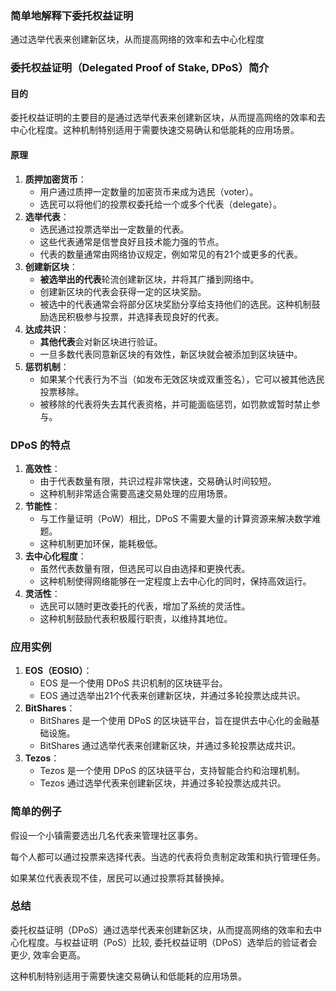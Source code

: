 ### 简单地解释下委托权益证明

通过选举代表来创建新区块，从而提高网络的效率和去中心化程度

### 委托权益证明（Delegated Proof of Stake, DPoS）简介

#### 目的

委托权益证明的主要目的是通过选举代表来创建新区块，从而提高网络的效率和去中心化程度。这种机制特别适用于需要快速交易确认和低能耗的应用场景。

#### 原理

1. **质押加密货币**：
    - 用户通过质押一定数量的加密货币来成为选民（voter）。
    - 选民可以将他们的投票权委托给一个或多个代表（delegate）。
2. **选举代表**：
    - 选民通过投票选举出一定数量的代表。
    - 这些代表通常是信誉良好且技术能力强的节点。
    - 代表的数量通常由网络协议规定，例如常见的有21个或更多的代表。
3. **创建新区块**：
    - **被选举出的代表**轮流创建新区块，并将其广播到网络中。
    - 创建新区块的代表会获得一定的区块奖励。
    - 被选中的代表通常会将部分区块奖励分享给支持他们的选民。这种机制鼓励选民积极参与投票，并选择表现良好的代表。
4. **达成共识**：
    - **其他代表**会对新区块进行验证。
    - 一旦多数代表同意新区块的有效性，新区块就会被添加到区块链中。
5. **惩罚机制**：
    - 如果某个代表行为不当（如发布无效区块或双重签名），它可以被其他选民投票移除。
    - 被移除的代表将失去其代表资格，并可能面临惩罚，如罚款或暂时禁止参与。

### DPoS 的特点

1. **高效性**：
    - 由于代表数量有限，共识过程非常快速，交易确认时间较短。
    - 这种机制非常适合需要高速交易处理的应用场景。
2. **节能性**：
    - 与工作量证明（PoW）相比，DPoS 不需要大量的计算资源来解决数学难题。
    - 这种机制更加环保，能耗极低。
3. **去中心化程度**：
    - 虽然代表数量有限，但选民可以自由选择和更换代表。
    - 这种机制使得网络能够在一定程度上去中心化的同时，保持高效运行。
4. **灵活性**：
    - 选民可以随时更改委托的代表，增加了系统的灵活性。
    - 这种机制鼓励代表积极履行职责，以维持其地位。

### 应用实例

1. **EOS（EOSIO）**：
    - EOS 是一个使用 DPoS 共识机制的区块链平台。
    - EOS 通过选举出21个代表来创建新区块，并通过多轮投票达成共识。
2. **BitShares**：
    - BitShares 是一个使用 DPoS 的区块链平台，旨在提供去中心化的金融基础设施。
    - BitShares 通过选举代表来创建新区块，并通过多轮投票达成共识。
3. **Tezos**：
    - Tezos 是一个使用 DPoS 的区块链平台，支持智能合约和治理机制。
    - Tezos 通过选举代表来创建新区块，并通过多轮投票达成共识。

### 简单的例子

假设一个小镇需要选出几名代表来管理社区事务。

每个人都可以通过投票来选择代表。当选的代表将负责制定政策和执行管理任务。

如果某位代表表现不佳，居民可以通过投票将其替换掉。

### 总结

委托权益证明（DPoS）通过选举代表来创建新区块，从而提高网络的效率和去中心化程度。与权益证明（PoS）比较, 委托权益证明（DPoS）选举后的验证者会更少,
效率会更高。

这种机制特别适用于需要快速交易确认和低能耗的应用场景。